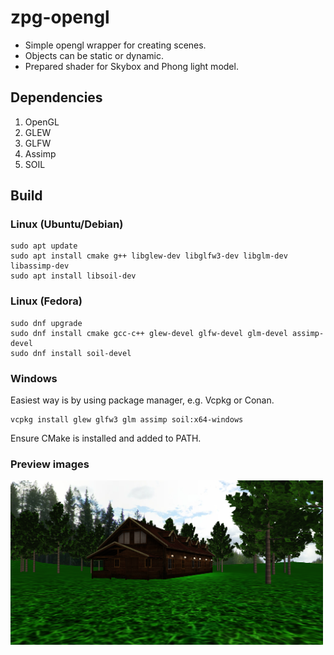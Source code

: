 # zpg-opengl

- Simple opengl wrapper for creating scenes.
- Objects can be static or dynamic.
- Prepared shader for Skybox and Phong light model.

## Dependencies

1. OpenGL
2. GLEW
3. GLFW
4. Assimp
5. SOIL

## Build

### Linux (Ubuntu/Debian)

```shell
sudo apt update
sudo apt install cmake g++ libglew-dev libglfw3-dev libglm-dev libassimp-dev
sudo apt install libsoil-dev
```

### Linux (Fedora)

```shell
sudo dnf upgrade
sudo dnf install cmake gcc-c++ glew-devel glfw-devel glm-devel assimp-devel
sudo dnf install soil-devel
```

### Windows

Easiest way is by using package manager, e.g. Vcpkg or Conan.
```shell
vcpkg install glew glfw3 glm assimp soil:x64-windows
```
Ensure CMake is installed and added to PATH.


### Preview images
<img src="https://github.com/salmatx/zpg-opengl/blob/main/preview/scene_example.png" width="500" />